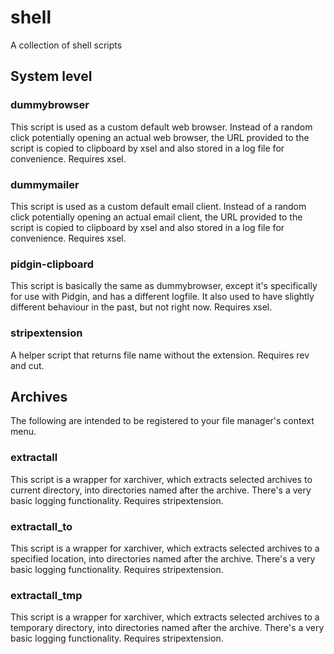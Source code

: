 # shell
A collection of shell scripts

## System level
### dummybrowser
This script is used as a custom default web browser. Instead of a random click potentially opening an actual web browser, the URL provided to the script is copied to clipboard by xsel and also stored in a log file for convenience. Requires xsel.
### dummymailer
This script is used as a custom default email client. Instead of a random click potentially opening an actual email client, the URL provided to the script is copied to clipboard by xsel and also stored in a log file for convenience. Requires xsel.
### pidgin-clipboard
This script is basically the same as dummybrowser, except it's specifically for use with Pidgin, and has a different logfile. It also used to have slightly different behaviour in the past, but not right now. Requires xsel.
### stripextension
A helper script that returns file name without the extension. Requires rev and cut.

## Archives
The following are intended to be registered to your file manager's context menu.
### extractall
This script is a wrapper for xarchiver, which extracts selected archives to current directory, into directories named after the archive. There's a very basic logging functionality. Requires stripextension.
### extractall_to
This script is a wrapper for xarchiver, which extracts selected archives to a specified location, into directories named after the archive. There's a very basic logging functionality. Requires stripextension.
### extractall_tmp
This script is a wrapper for xarchiver, which extracts selected archives to a temporary directory, into directories named after the archive. There's a very basic logging functionality. Requires stripextension.
